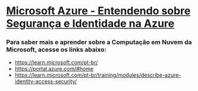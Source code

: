 # [Microsoft Azure - Entendendo sobre Segurança e Identidade na Azure](https://learn.microsoft.com/pt-br/training/modules/describe-azure-compute-networking-services/1-introduction)

<h3>Para saber mais e aprender sobre a Computação em Nuvem da Microsoft, acesse os links abaixo:</h3>
            <ul>
                <li><a href="Microsoft Learn">https://learn.microsoft.com/pt-br/</a></li>
                <li><a href="Microsoft Azure">https://portal.azure.com/#home</a></li>
                <li><a href="Descrever a identidade, o acesso e a segurança do Azure">https://learn.microsoft.com/pt-br/training/modules/describe-azure-identity-access-security/</a></li>
            </ul>
